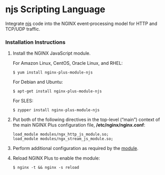 # njs Scripting Language

Integrate [njs](https://nginx.org/en/docs/njs/) code into the NGINX event‑processing model for HTTP and TCP/UDP traffic.

### Installation Instructions

1. Install the NGINX JavaScript module.

   For Amazon Linux, CentOS, Oracle Linux, and RHEL:

   ```text
   $ yum install nginx-plus-module-njs
   ```

   For Debian and Ubuntu:

   ```text
   $ apt-get install nginx-plus-module-njs
   ```

   For SLES:

   ```text
   $ zypper install nginx-plus-module-njs
   ```

2. Put both of the following directives in the top-level \(“main”\) context of the main NGINX Plus configuration file, **/etc/nginx/nginx.conf**:

   ```text
   load_module modules/ngx_http_js_module.so;
   load_module modules/ngx_stream_js_module.so;
   ```

3. Perform additional configuration as required by the [module](https://www.nginx.com/blog/introduction-nginscript/).
4. Reload NGINX Plus to enable the module:

   ```text
   $ nginx -t && nginx -s reload
   ```

